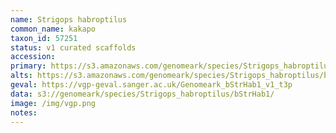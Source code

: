 ```yaml
---
name: Strigops habroptilus
common_name: kakapo
taxon_id: 57251
status: v1 curated scaffolds
accession:
primary: https://s3.amazonaws.com/genomeark/species/Strigops_habroptilus/bStrHab1/assembly_v1/bStrHab1_v1.p.fasta.gz
alts: https://s3.amazonaws.com/genomeark/species/Strigops_habroptilus/bStrHab1/assembly_v1/bStrHab1_v1.h.fasta.gz
geval: https://vgp-geval.sanger.ac.uk/Genomeark_bStrHab1_v1_t3p
data: s3://genomeark/species/Strigops_habroptilus/bStrHab1/
image: /img/vgp.png
notes:
---
```

